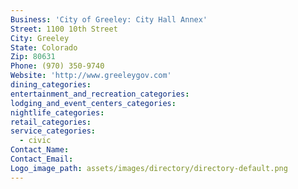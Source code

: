 ```yaml
---
Business: 'City of Greeley: City Hall Annex'
Street: 1100 10th Street
City: Greeley
State: Colorado
Zip: 80631
Phone: (970) 350-9740
Website: 'http://www.greeleygov.com'
dining_categories:
entertainment_and_recreation_categories:
lodging_and_event_centers_categories:
nightlife_categories:
retail_categories:
service_categories:
  - civic
Contact_Name:
Contact_Email:
Logo_image_path: assets/images/directory/directory-default.png
---
```



